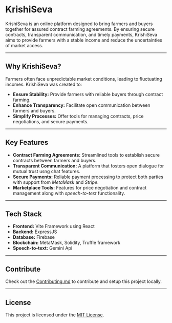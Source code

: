 # KrishiSeva

KrishiSeva is an online platform designed to bring farmers and buyers together for assured contract farming agreements. By ensuring secure contracts, transparent communication, and timely payments, KrishiSeva aims to provide farmers with a stable income and reduce the uncertainties of market access.

---

## Why KrishiSeva?

Farmers often face unpredictable market conditions, leading to fluctuating incomes. KrishiSeva was created to:

- **Ensure Stability:** Provide farmers with reliable buyers through contract farming.
- **Enhance Transparency:** Facilitate open communication between farmers and buyers.
- **Simplify Processes:** Offer tools for managing contracts, price negotiations, and secure payments.

---

## Key Features

- **Contract Farming Agreements:** Streamlined tools to establish secure contracts between farmers and buyers.
- **Transparent Communication:** A platform that fosters open dialogue for mutual trust usng chat features.
- **Secure Payments:** Reliable payment processing to protect both parties with support from *MetaMask* and *Stripe*.
- **Marketplace Tools:** Features for price negotiation and contract management along with *speech-to-text* functionality.

---

## Tech Stack

- **Frontend:** Vite Framework using React
- **Backend:** ExpressJS
- **Database:** Firebase
- **Blockchain:** MetaMask, Solidity, Truffle framework
- **Speech-to-text:** Gemini Api
---

## Contribute
   Check out the [Contributing.md](Contributing.md) to contribute and setup this project locally.
   
---

## License

This project is licensed under the [MIT License](LICENSE).

